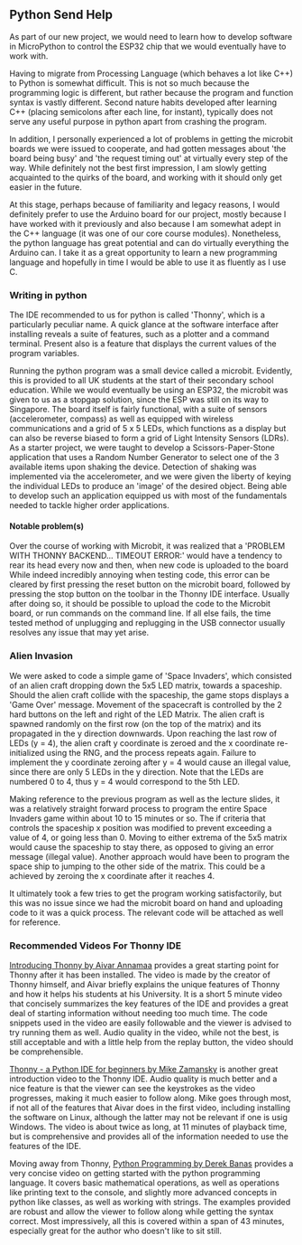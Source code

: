 ## Python Send Help

As part of our new project, we would need to learn how to develop software in MicroPython to control the ESP32 chip that we would eventually have to work with.

Having to migrate from Processing Language (which behaves a lot like C++) to Python is somewhat difficult. This is not so much because the programming logic is different, but rather because the program and function syntax is vastly different. Second nature habits developed after learning C++ (placing semicolons after each line, for instant), typically does not serve any useful purpose in python apart from crashing the program.

In addition, I personally experienced a lot of problems in getting the microbit boards we were issued to cooperate, and had gotten messages about 'the board being busy' and 'the request timing out' at virtually every step of the way. While definitely not the best first impression, I am slowly getting acquainted to the quirks of the board, and working with it should only get easier in the future.

At this stage, perhaps because of familiarity and legacy reasons, I would definitely prefer to use the Arduino board for our project, mostly because I have worked with it previously and also because I am somewhat adept in the C++ language (it was one of our core course modules). Nonetheless, the python language has great potential and can do virtually everything the Arduino can. I take it as a great opportunity to learn a new programming language and hopefully in time I would be able to use it as fluently as I use C.

### Writing in python

The IDE recommended to us for python is called 'Thonny', which is a particularly peculiar name. A quick glance at the software interface after installing reveals a suite of features, such as a plotter and a command terminal. Present also is a feature that displays the current values of the program variables.

Running the python program was a small device called a microbit. Evidently, this is provided to all UK students at the start of their secondary school education. While we would eventually be using an ESP32, the microbit was given to us as a stopgap solution, since the ESP was still on its way to Singapore. The board itself is fairly functional, with a suite of sensors (accelerometer, compass) as well as equipped with wireless communications and a grid of 5 x 5 LEDs, which functions as a display but can also be reverse biased to form a grid of Light Intensity Sensors (LDRs). As a starter project, we were taught to develop a Scissors-Paper-Stone application that uses a Random Number Generator to select one of the 3 available items upon shaking the device. Detection of shaking was implemented via the accelerometer, and we were given the liberty of keying the individual LEDs to produce an 'image' of the desired object. Being able to develop such an application equipped us with most of the fundamentals needed to tackle higher order applications.

#### Notable problem(s)
Over the course of working with Microbit, it was  realized that a 'PROBLEM WITH THONNY BACKEND... TIMEOUT ERROR:' would have a tendency to rear its head every now and then, when new code is uploaded to the board While indeed incredibly annoying when testing code, this error can be cleared by first pressing the reset button on the microbit board, followed by pressing the stop button on the toolbar in the Thonny IDE interface. Usually after doing so, it should be possible to upload the code to the Microbit board, or run commands on the command line. If all else fails, the time tested method of unplugging and replugging in the USB connector usually resolves any issue that may yet arise.


### Alien Invasion
We were asked to code a simple game of 'Space Invaders', which consisted of an alien craft dropping down the 5x5 LED matrix, towards a spaceship. Should the alien craft collide with the spaceship, the game stops displays a 'Game Over' message. Movement of the spacecraft is controlled by the 2 hard buttons on the left and right of the LED Matrix. The alien craft is spawned randomly on the first row (on the top of the matrix) and its propagated in the y direction downwards. Upon reaching the last row of LEDs (y = 4), the alien craft y coordinate is zeroed and the x coordinate re-initialized using the RNG, and the process repeats again. Failure to implement the y coordinate zeroing after y = 4 would cause an illegal value, since there are only 5 LEDs in the y direction. Note that the LEDs are numbered 0 to 4, thus y = 4 would correspond to the 5th LED.

Making reference to the previous program as well as the lecture slides, it was a relatively straight forward process to program the entire Space Invaders game within about 10 to 15 minutes or so. The if criteria that controls the spaceship x position was modified to prevent exceeding a value of 4, or going less than 0. Moving to either extrema of the 5x5 matrix would cause the spaceship to stay there, as opposed to giving an error message (illegal value). Another approach would have been to program the space ship to jumping to the other side of the matrix. This could be a achieved by zeroing the x coordinate after it reaches 4.

It ultimately took a few tries to get the program working satisfactorily, but this was no issue since we had the microbit board on hand and uploading code to it was a quick process. The relevant code will be attached as well for reference.

### Recommended Videos For Thonny IDE

[Introducing Thonny by Aivar Annamaa](https://www.youtube.com/watch?v=nwIgxrXP-X4) provides a great starting point for Thonny after it has been installed. The video is made by the creator of Thonny himself, and Aivar briefly explains the unique features of Thonny and how it helps his students at his University. It is a short 5 minute video that concisely summarizes the key features of the IDE and provides a great deal of starting information without needing too much time. The code snippets used in the video are easily followable and the viewer is advised to try running them as well. Audio quality in the video, while not the best, is still acceptable and with a little help from the replay button, the video should be comprehensible.

[Thonny - a Python IDE for beginners by Mike Zamansky](https://www.youtube.com/watch?v=lWaCl0WjNZI) is another great introduction video to the Thonny IDE. Audio quality is much better and a nice feature is that the viewer can see the keystrokes as the video progresses, making it much easier to follow along. Mike goes through most, if not all of the features that Aivar does in the first video, including installing the software on Linux, although the latter may not be relevant if one is usig Windows. The video is about twice as long, at 11 minutes of playback time, but is comprehensive and provides all of the information needed to use the features of the IDE.

Moving away from Thonny, [Python Programming by Derek Banas](https://www.youtube.com/watch?v=N4mEzFDjqtA) provides a very concise video on getting started with the python programming language. It covers basic mathematical operations, as well as operations like printing text to the console, and slightly more advanced concepts in python like classes, as well as working with strings. The examples provided are robust and allow the viewer to follow along while getting the syntax correct. Most impressively, all this is covered within a span of 43 minutes, especially great for the author who doesn't like to sit still.
